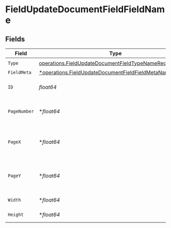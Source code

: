 # FieldUpdateDocumentFieldFieldName


## Fields

| Field                                                                                                                               | Type                                                                                                                                | Required                                                                                                                            | Description                                                                                                                         |
| ----------------------------------------------------------------------------------------------------------------------------------- | ----------------------------------------------------------------------------------------------------------------------------------- | ----------------------------------------------------------------------------------------------------------------------------------- | ----------------------------------------------------------------------------------------------------------------------------------- |
| `Type`                                                                                                                              | [operations.FieldUpdateDocumentFieldTypeNameRequest1](../../models/operations/fieldupdatedocumentfieldtypenamerequest1.md)          | :heavy_check_mark:                                                                                                                  | N/A                                                                                                                                 |
| `FieldMeta`                                                                                                                         | [*operations.FieldUpdateDocumentFieldFieldMetaNameRequest](../../models/operations/fieldupdatedocumentfieldfieldmetanamerequest.md) | :heavy_minus_sign:                                                                                                                  | N/A                                                                                                                                 |
| `ID`                                                                                                                                | *float64*                                                                                                                           | :heavy_check_mark:                                                                                                                  | The ID of the field to update.                                                                                                      |
| `PageNumber`                                                                                                                        | **float64*                                                                                                                          | :heavy_minus_sign:                                                                                                                  | The page number the field will be on.                                                                                               |
| `PageX`                                                                                                                             | **float64*                                                                                                                          | :heavy_minus_sign:                                                                                                                  | The X coordinate of where the field will be placed.                                                                                 |
| `PageY`                                                                                                                             | **float64*                                                                                                                          | :heavy_minus_sign:                                                                                                                  | The Y coordinate of where the field will be placed.                                                                                 |
| `Width`                                                                                                                             | **float64*                                                                                                                          | :heavy_minus_sign:                                                                                                                  | The width of the field.                                                                                                             |
| `Height`                                                                                                                            | **float64*                                                                                                                          | :heavy_minus_sign:                                                                                                                  | The height of the field.                                                                                                            |